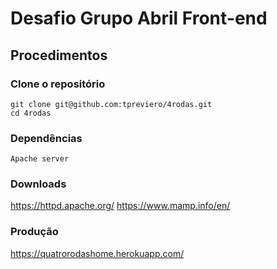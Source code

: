 # Desafio Grupo Abril Front-end

## Procedimentos
### Clone o repositório

```console
git clone git@github.com:tpreviero/4rodas.git
cd 4rodas
```

### Dependências
```console
Apache server
```

### Downloads
https://httpd.apache.org/
https://www.mamp.info/en/


### Produção
https://quatrorodashome.herokuapp.com/
